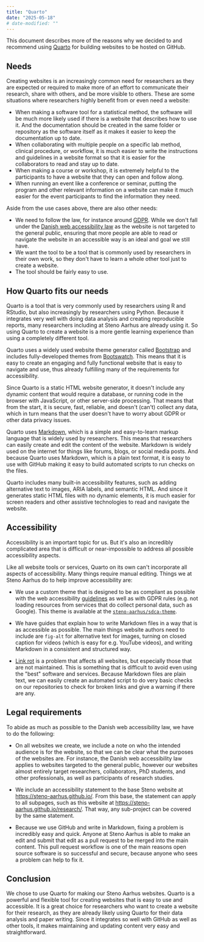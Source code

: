 ```yaml
---
title: "Quarto"
date: "2025-05-18"
# date-modified: ""
---
```


This document describes more of the reasons why we decided to and
recommend using [Quarto](https://quarto.org) for building websites to be
hosted on GitHub.

## Needs

Creating websites is an increasingly common need for researchers as they
are expected or required to make more of an effort to communicate their
research, share with others, and be more visible to others. These are
some situations where researchers highly benefit from or even need a
website:

-   When making a software tool for a statistical method, the software
    will be much more likely used if there is a website that describes
    how to use it. And the documentation should be created in the same
    folder or repository as the software itself as it makes it easier to
    keep the documentation up to date.
-   When collaborating with multiple people on a specific lab method,
    clinical procedure, or workflow, it is much easier to write the
    instructions and guidelines in a website format so that it is easier
    for the collaborators to read and stay up to date.
-   When making a course or workshop, it is extremely helpful to the
    participants to have a website that they can open and follow along.
-   When running an event like a conference or seminar, putting the
    program and other relevant information on a website can make it much
    easier for the event participants to find the information they need.

Aside from the use cases above, there are also other needs:

-   We need to follow the law, for instance around
    [GDPR](https://gdpr-info.eu/). While we don't fall under the [Danish
    web accessibility
    law](https://www.retsinformation.dk/eli/lta/2018/692) as the website
    is not targeted to the general public, ensuring that more people are able to read or navigate the website in an accessible way is an
    ideal and goal we still have.
-   We want the tool to be a tool that is commonly used by researchers
    in their own work, so they don't have to learn a whole other tool
    just to create a website.
-   The tool should be fairly easy to use.

## How Quarto fits our needs

Quarto is a tool that is very commonly used by researchers using R and
RStudio, but also increasingly by researchers using Python. Because it
integrates very well with doing data analysis and creating reproducible
reports, many researchers including at Steno Aarhus are already using
it. So using Quarto to create a website is a more gentle learning
experience than using a completely different tool.

Quarto uses a widely used website theme generator called
[Bootstrap](https://getbootstrap.com/) and includes fully-developed
themes from [Bootswatch](https://bootswatch.com/). This means that it is
easy to create an engaging and fully functional website that is easy to
navigate and use, thus already fulfilling many of the requirements for
accessibility.

Since Quarto is a static HTML website generator, it doesn't include any
dynamic content that would require a database, or running code in the
browser with JavaScript, or other server-side processing. That means
that from the start, it is secure, fast, reliable, and doesn't (can't)
collect any data, which in turn means that the user doesn't have to worry about GDPR or other data
privacy issues.

Quarto uses
[Markdown](https://quarto.org/docs/authoring/markdown-basics.html),
which is a simple and easy-to-learn markup language that is widely used
by researchers. This means that researchers can easily create and edit
the content of the website. Markdown is widely used on the internet for
things like forums, blogs, or social media posts. And because Quarto
uses Markdown, which is a plain text format, it is easy to use with
GitHub making it easy to build automated scripts to run checks on the
files.

Quarto includes many built-in accessibility features, such as adding
alternative text to images, ARIA labels, and semantic HTML. And since it
generates static HTML files with no dynamic elements, it is much easier
for screen readers and other assistive technologies to read and navigate
the website.

## Accessibility

Accessibility is an important topic for us. But it's also an incredibly
complicated area that is difficult or near-impossible to address all
possible accessibility aspects.

Like all website tools or services, Quarto on its own can't incorporate
all aspects of accessibility. Many things require manual editing. Things
we at Steno Aarhus do to help improve accessibility are:

-   We use a custom theme that is designed to be as compliant as
    possible with the web accessibility
    [guidelines](https://www.w3.org/TR/WCAG21/) as well as with GDPR
    rules (e.g. not loading resources from services that do collect
    personal data, such as Google). This theme is available at the
    [`steno-aarhus/sdca-theme`](https://github.com/steno-aarhus/sdca-theme).

-   We have guides that explain how to write Markdown files in a way
    that is as accessible as possible. The main things website authors
    need to include are `fig-alt` for alternative text for images,
    turning on closed caption for videos (which is easy for e.g. YouTube
    videos), and writing Markdown in a consistent and structured way.

-   [Link rot](https://en.wikipedia.org/wiki/Link_rot) is a problem that
    affects all websites, but especially those that are not maintained.
    This is something that is difficult to avoid even using the "best"
    software and services. Because Markdown files are plain text, we can
    easily create an automated script to do very basic checks on our
    repositories to check for broken links and give a warning if there
    are any.

## Legal requirements

To abide as much as possible to the Danish web accessibility law, we
have to do the following:

-   On all websites we create, we include a note on who the intended
    audience is for the website, so that we can be clear what the
    purposes of the websites are. For instance, the Danish web
    accessibility law applies to websites targeted to the general
    public, however our websites almost entirely target researchers,
    collaborators, PhD students, and other professionals, as well as
    participants of research studies.

-   We include an accessibility statement to the base Steno website at
    <https://steno-aarhus.github.io/>. From this base, the statement can
    apply to all subpages, such as this website at
    <https://steno-aarhus.github.io/research/>. That way, any
    sub-project can be covered by the same statement.

-   Because we use GitHub and write in Markdown, fixing a problem is
    incredibly easy and quick. Anyone at Steno Aarhus is able to make an
    edit and submit that edit as a pull request to be merged into the
    main content. This pull request workflow is one of the main reasons
    open source software is so successful and secure, because anyone who
    sees a problem can help to fix it.

## Conclusion

We chose to use Quarto for making our Steno Aarhus websites. Quarto is
a powerful and flexible tool for creating websites that is easy to use
and accessible. It is a great choice for researchers who want to create
a website for their research, as they are already likely using Quarto
for their data analysis and paper writing. Since it integrates so well
with GitHub as well as other tools, it makes maintaining and updating
content very easy and straightforward.
